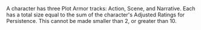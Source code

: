 A character has three Plot Armor tracks: Action, Scene, and Narrative. Each has a total size equal to the sum of the character's Adjusted Ratings for Persistence. This cannot be made smaller than 2, or greater than 10. 